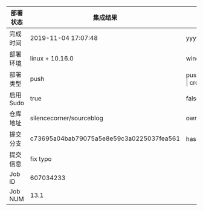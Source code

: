 部署状态 | 集成结果 | 参考值
---|---|---
完成时间 | 2019-11-04 17:07:48 | yyyy-mm-dd hh:mm:ss
部署环境 | linux + 10.16.0 | window \| linux + stable
部署类型 | push | push \| pull_request \| api \| cron
启用Sudo | true | false \| true
仓库地址 | silencecorner/sourceblog | owner_name/repo_name
提交分支 | c73695a04bab79075a5e8e59c3a0225037fea561 | hash 16位
提交信息 | fix typo |
Job ID   | 607034233 |
Job NUM  | 13.1 |
